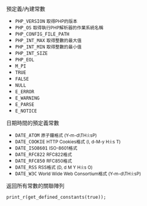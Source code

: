 預定義/內建常數
* `PHP_VERSION` <small>取得PHP的版本</small>
* `PHP_OS` <small>取得執行PHP解析器的作業系統名稱</small>
* `PHP_CONFIG_FILE_PATH`
* `PHP_INT_MAX` <small>取得整數的最大值</small>
* `PHP_INT_MIN` <small>取得整數的最小值</small>
* `PHP_INT_SIZE`
* `PHP_EOL`
* `M_PI`
* `TRUE`
* `FALSE`
* `NULL`
* `E_ERROR`
* `E_WARNING`
* `E_PARSE`
* `E_NOTICE`

 日期時間的預定義常數
- `DATE_ATOM` <small>原子鐘格式 (Y-m-d\TH:i:sP)</small>
- `DATE_COOKIE` <small>HTTP Cookies格式 (l, d-M-y H:i:s T)</small>
- `DATE_ISO8601` <small>ISO-8601格式</small>
- `DATE_RFC822` <small>RFC822格式</small>
- `DATE_RFC850` <small>RFC850格式</small>
- `DATE_RSS` <small>RSS格式 (D, d M Y H:i:s O)</small>
- `DATE_W3C` <small>World Wide Web Consortium格式 (Y-m-d\TH:i:sP)</small>

返回所有常數的關聯陣列
```
print_r(get_defined_constants(true));
```